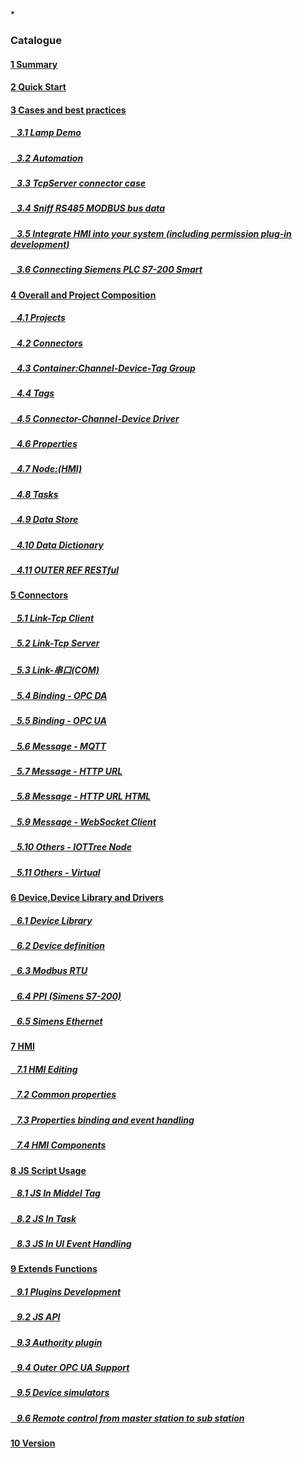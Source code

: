 
*<script src="/_js/jquery-1.12.0.min.js"></script><script src="/_js/bootstrap/js/bootstrap.min.js"></script><script type="text/javascript" src="/_js/ajax.js"></script><script src="/_js/layui/layui.all.js"></script><script src="/_js/dlg_layer.js?v="></script>

<link rel="stylesheet" type="text/css" href="/_js/layui/css/layui.css" /><link  href="/_js/bootstrap/css/bootstrap.min.css" rel="stylesheet" type="text/css" ><link  href="/_js/font4.7.0/css/font-awesome.css"  rel="stylesheet" type="text/css" ><link href="./inc/common.css" rel="stylesheet" type="text/css"><link href="./inc/index.css" rel="stylesheet" type="text/css">


### Catalogue

#### <a href="README.md">1 Summary</a>
#### <a href="doc/quick_start.md">2 Quick Start</a>

#### <a href="doc/case/index.md" doc_path="doc/case/index.md" >3 Cases and best practices</a>
##### <a href="doc/case/example_lamp_demo.md" target="main">&nbsp;&nbsp;&nbsp;3.1 Lamp Demo</a>
##### <a href="doc/case/case_auto.md" target="main">&nbsp;&nbsp;&nbsp;3.2 Automation</a>
##### <a href="doc/case/example_tcpserver_conn.md" target="main">&nbsp;&nbsp;&nbsp;3.3 TcpServer connector case</a>
##### <a href="doc/case/case_rs485_sniffer.md" target="main">&nbsp;&nbsp;&nbsp;3.4 Sniff RS485 MODBUS bus data</a>
##### <a href="doc/case/case_ref_hmi_auth.md" target="main">&nbsp;&nbsp;&nbsp;3.5 Integrate HMI into your system (including permission plug-in development)</a>
##### <a href="doc/case/case_s7200_smart.md" target="main">&nbsp;&nbsp;&nbsp;3.6 Connecting Siemens PLC S7-200 Smart</a>


#### <a href="doc/main/index.md" >4 Overall and Project Composition</a>
##### <a href="doc/main/prjs.md" target="main">&nbsp;&nbsp;&nbsp;4.1 Projects</a>
##### <a href="doc/main/conn.md" target="main">&nbsp;&nbsp;&nbsp;4.2 Connectors</a>
##### <a href="doc/main/ch_dev_tagg.md" target="main">&nbsp;&nbsp;&nbsp;4.3 Container:Channel-Device-Tag Group</a>
##### <a href="doc/main/tags.md" target="main">&nbsp;&nbsp;&nbsp;4.4 Tags</a>
##### <a href="doc/main/ch_conn_drv.md" target="main">&nbsp;&nbsp;&nbsp;4.5 Connector-Channel-Device Driver</a>
##### <a href="doc/main/properties.md" target="main">&nbsp;&nbsp;&nbsp;4.6 Properties</a>
##### <a href="doc/main/hmi.md" target="main">&nbsp;&nbsp;&nbsp;4.7 Node:(HMI)</a>
##### <a href="doc/main/task.md" target="main">&nbsp;&nbsp;&nbsp;4.8 Tasks</a>
##### <a href="doc/main/store.md" target="main">&nbsp;&nbsp;&nbsp;4.9 Data Store</a>
##### <a href="doc/main/dict.md" target="main">&nbsp;&nbsp;&nbsp;4.10 Data Dictionary</a>
##### <a href="doc/main/outer_ref.md" target="main">&nbsp;&nbsp;&nbsp;4.11 OUTER REF RESTful</a>


#### <a href="doc/conn/index.md" >5 Connectors</a>
##### <a href="doc/conn/link_tcpclient.md" target="main">&nbsp;&nbsp;&nbsp;5.1 Link-Tcp Client</a>
##### <a href="doc/conn/link_tcpserver.md" target="main">&nbsp;&nbsp;&nbsp;5.2 Link-Tcp Server</a>
##### <a href="doc/conn/link_com.md" target="main">&nbsp;&nbsp;&nbsp;5.3 Link-串口(COM)</a>
##### <a href="doc/conn/bind_opcda.md" target="main">&nbsp;&nbsp;&nbsp;5.4 Binding - OPC DA</a>
##### <a href="doc/conn/bind_opcua.md" target="main">&nbsp;&nbsp;&nbsp;5.5 Binding - OPC UA</a>
##### <a href="doc/conn/msg_mqtt.md" target="main">&nbsp;&nbsp;&nbsp;5.6 Message - MQTT</a>
##### <a href="doc/conn/msg_http_url.md" target="main">&nbsp;&nbsp;&nbsp;5.7 Message - HTTP URL</a>
##### <a href="doc/conn/msg_http_url_html.md" target="main">&nbsp;&nbsp;&nbsp;5.8 Message - HTTP URL HTML</a>
##### <a href="doc/conn/msg_websocket.md" target="main">&nbsp;&nbsp;&nbsp;5.9 Message - WebSocket Client</a>
##### <a href="doc/conn/other_iottree_node.md" target="main">&nbsp;&nbsp;&nbsp;5.10 Others - IOTTree Node</a>
##### <a href="doc/conn/other_virtual.md" target="main">&nbsp;&nbsp;&nbsp;5.11 Others - Virtual</a>

#### <a href="doc/device/index.md" >6 Device,Device Library and Drivers</a>
##### <a href="doc/device/dev_lib.md" target="main">&nbsp;&nbsp;&nbsp;6.1 Device Library</a>
##### <a href="doc/device/dev_def.md" target="main">&nbsp;&nbsp;&nbsp;6.2 Device definition</a>
##### <a href="doc/device/drv_modbus.md" target="main">&nbsp;&nbsp;&nbsp;6.3 Modbus RTU</a>
##### <a href="doc/device/drv_ppi.md" target="main">&nbsp;&nbsp;&nbsp;6.4 PPI (Simens S7-200)</a>
##### <a href="doc/device/drv_siemens_eth.md" target="main">&nbsp;&nbsp;&nbsp;6.5 Simens Ethernet</a>

#### <a href="doc/hmi/index.md" >7 HMI</a>
##### <a href="doc/hmi/hmi_edit.md" target="main">&nbsp;&nbsp;&nbsp;7.1 HMI Editing
##### <a href="doc/hmi/hmi_props.md" target="main">&nbsp;&nbsp;&nbsp;7.2 Common properties
##### <a href="doc/hmi/hmi_bind_evt.md" target="main">&nbsp;&nbsp;&nbsp;7.3 Properties binding and event handling
##### <a href="doc/hmi/hmi_comp.md" target="main">&nbsp;&nbsp;&nbsp;7.4 HMI Components</a>



#### <a href="doc/js/index.md"> 8 JS Script Usage</a>

##### <a href="doc/js/js_in_midtag.md">&nbsp;&nbsp;&nbsp;8.1 JS In Middel Tag</a>
##### <a href="doc/js/js_in_task.md">&nbsp;&nbsp;&nbsp;8.2 JS In Task</a>
##### <a href="doc/js/js_in_ui_event.md">&nbsp;&nbsp;&nbsp;8.3 JS In UI Event Handling</a>


#### <a href="doc/advanced/index.md" >9 Extends Functions</a>
##### <a href="doc/advanced/adv_plugin.md" >&nbsp;&nbsp;&nbsp;9.1 Plugins Development</a>
##### <a href="doc/advanced/adv_plugin_jsapi.md" target="main">&nbsp;&nbsp;&nbsp;9.2 JS API</a>
##### <a href="doc/advanced/adv_plugin_auth.md" target="main">&nbsp;&nbsp;&nbsp;9.3 Authority plugin</a>
##### <a href="doc/advanced/adv_opc_ua_out.md" target="main">&nbsp;&nbsp;&nbsp;9.4 Outer OPC UA Support</a>
##### <a href="doc/advanced/adv_dev_simulator.md" target="main">&nbsp;&nbsp;&nbsp;9.5 Device simulators</a>
##### <a href="doc/advanced/main_sub_station.md" target="main">&nbsp;&nbsp;&nbsp;9.6 Remote control from master station to sub station</a>

#### <a href="doc/version.md" >10 Version</a>


<script>
<!--


var lang="en";

$("a").css("cursor","pointer") ;
$("a").each(function(){
    var docp = $(this).attr("href") ;
    $(this).removeAttr("href");
    $(this).attr("doc_path",lang+"/"+docp);
    if(docp)
    {
        $(this).click(function(){
            parent.nav_to($(this).attr("doc_path"));
        });
    }
});
-->
</script>
